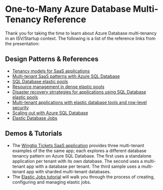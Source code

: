 # One-to-Many Azure Database Multi-Tenancy Reference

Thank you for taking the time to learn about Azure Database multi-tenancy in an ISV/Startup context.  The following is a list of the reference links from the presentation:

## Design Patterns & References
* [Tenancy models for SaaS applications](https://docs.microsoft.com/azure/architecture/isv/application-tenancy)
* [Multi-tenant SaaS patterns with Azure SQL Database](https://docs.microsoft.com/azure/azure-sql/database/saas-tenancy-app-design-patterns)
* [SQL Database elastic pools](https://docs.microsoft.com/azure/azure-sql/database/elastic-pool-overview)
* [Resource management in dense elastic pools](https://docs.microsoft.com/azure/azure-sql/database/elastic-pool-resource-management)
* [Disaster recovery strrategies for applications using SQL Database elastic pools](https://docs.microsoft.com/azure/azure-sql/database/disaster-recovery-strategies-for-applications-with-elastic-pool)
* [Multi-tenant applications with elastic database tools and row-level security](https://docs.microsoft.com/azure/azure-sql/database/saas-tenancy-elastic-tools-multi-tenant-row-level-security)
* [Scaling out with Azure SQL Database](https://docs.microsoft.com/azure/azure-sql/database/elastic-scale-introduction)
* [Elastic Database Jobs](https://docs.microsoft.com/azure/azure-sql/database/job-automation-overview)

## Demos & Tutorials
* The [Wingtip Tickets SaaS application](https://docs.microsoft.com/azure/azure-sql/database/saas-tenancy-welcome-wingtip-tickets-app) provides three multi-tenant examples of the the same app; each explores a different database tenancy pattern on Azure SQL Database. The first uses a standalone application per tenant with its own database. The second uses a multi-tenant app with a database per tenant. The third sample uses a multi-tenant app with sharded multi-tenant databases.
* The [Elastic Jobs tutorial](https://docs.microsoft.com/azure/azure-sql/database/elastic-jobs-overview) will walk you through the process of creating, configuring and managing elastic jobs. 
